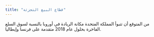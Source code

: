 ```yaml
---
title: "قطاع البيع التجزئة"
---
```


من المتوقع أن تتبوأ المملكة المتحدة مكانة الريادة في أوروبا بالنسبة لسوق السلع الفاخرة بحلول عام 2018 متقدمة على فرنسا وإيطاليا.
